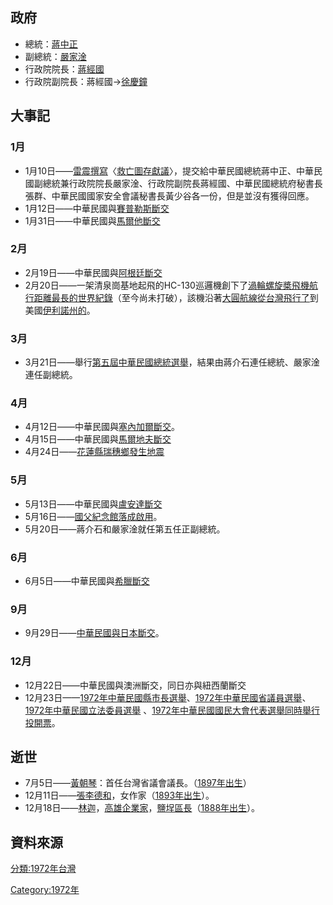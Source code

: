 ## 政府

  - 總統：[蔣中正](../Page/蔣中正.md "wikilink")
  - 副總統：[嚴家淦](../Page/嚴家淦.md "wikilink")
  - 行政院院長：[蔣經國](../Page/蔣經國.md "wikilink")
  - 行政院副院長：蔣經國→[徐慶鐘](../Page/徐慶鐘.md "wikilink")

## 大事記

### 1月

  - 1月10日——[雷震撰寫](../Page/雷震.md "wikilink")〈[救亡圖存獻議](../Page/救亡圖存獻議.md "wikilink")〉，提交給中華民國總統蔣中正、中華民國副總統兼行政院院長嚴家淦、行政院副院長蔣經國、中華民國總統府秘書長張群、中華民國國家安全會議秘書長黃少谷各一份，但是並沒有獲得回應。
  - 1月12日——中華民國與[賽普勒斯斷交](../Page/賽普勒斯.md "wikilink")
  - 1月31日——中華民國與[馬爾他斷交](../Page/馬爾他.md "wikilink")

### 2月

  - 2月19日——中華民國與[阿根廷斷交](../Page/阿根廷.md "wikilink")
  - 2月20日——一架清泉崗基地起飛的HC-130巡邏機創下了[渦輪螺旋槳飛機航行距離最長的世界紀錄](../Page/渦輪螺旋槳發動機.md "wikilink")（至今尚未打破），該機沿著[大圓航線從台灣飛行了](../Page/大圓航線.md "wikilink")到美國[伊利諾州的](../Page/伊利諾州.md "wikilink")。

### 3月

  - 3月21日——舉行[第五屆中華民國總統選舉](../Page/1972年中華民國總統選舉.md "wikilink")，結果由蔣介石連任總統、嚴家淦連任副總統。

### 4月

  - 4月12日——中華民國與[塞內加爾斷交](../Page/塞內加爾.md "wikilink")。
  - 4月15日——中華民國與[馬爾地夫斷交](../Page/馬爾地夫.md "wikilink")
  - 4月24日——[花蓮縣](../Page/花蓮縣.md "wikilink")[瑞穗鄉發生](../Page/瑞穗鄉.md "wikilink")[地震](../Page/1972年瑞穗地震.md "wikilink")

### 5月

  - 5月13日——中華民國與[盧安達斷交](../Page/盧安達.md "wikilink")
  - 5月16日——[國父紀念館落成啟用](../Page/國父紀念館.md "wikilink")。
  - 5月20日——蔣介石和嚴家淦就任第五任正副總統。

### 6月

  - 6月5日——中華民國與[希臘斷交](../Page/希臘.md "wikilink")

### 9月

  - 9月29日——[中華民國與日本斷交](../Page/中日共同聲明.md "wikilink")。

### 12月

  - 12月22日——中華民國與澳洲斷交，同日亦與紐西蘭斷交
  - 12月23日——[1972年中華民國縣市長選舉](../Page/1972年中華民國縣市長選舉.md "wikilink")、[1972年中華民國省議員選舉](../Page/1972年中華民國省議員選舉.md "wikilink")、[1972年中華民國立法委員選舉](../Page/1972年中華民國立法委員選舉.md "wikilink")
    、[1972年中華民國國民大會代表選舉同時舉行投開票](../Page/1972年中華民國國民大會代表選舉.md "wikilink")。

## 逝世

  - 7月5日——[黃朝琴](../Page/黃朝琴.md "wikilink")：首任台灣省議會議長。（[1897年出生](../Page/1897年臺灣.md "wikilink")）
  - 12月11日——[張李德和](../Page/張李德和.md "wikilink")，女作家（[1893年出生](../Page/1893年臺灣.md "wikilink")）。
  - 12月18日——[林迦](../Page/林迦.md "wikilink")，[高雄企業家](../Page/高雄.md "wikilink")，[鹽埕區長](../Page/鹽埕區.md "wikilink")（[1888年出生](../Page/1888年臺灣.md "wikilink")）。

## 資料來源

[分類:1972年台灣](../Page/分類:1972年台灣.md "wikilink")

[Category:1972年](https://zh.wikipedia.org/wiki/Category:1972年 "wikilink")